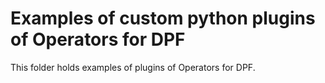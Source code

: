 # Examples of custom python plugins of Operators for DPF

This folder holds examples of plugins of Operators for DPF.